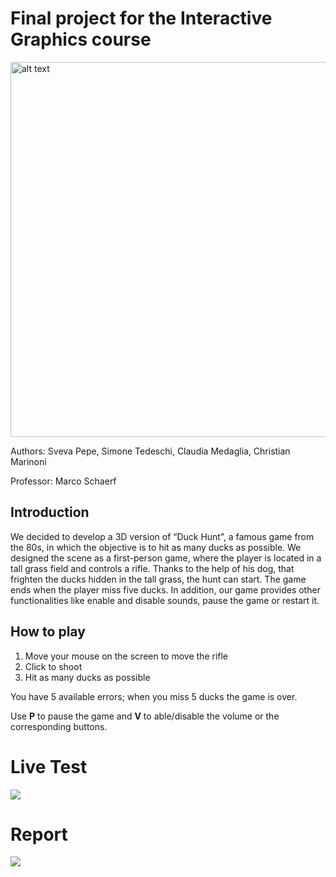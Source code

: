 # Final project for the Interactive Graphics course
<img src="project/img/logo.png" alt="alt text" width="600">

Authors: Sveva Pepe, Simone Tedeschi, Claudia Medaglia, Christian Marinoni

Professor: Marco Schaerf

## Introduction
We decided to develop a 3D version of “Duck Hunt”, a famous game from the 80s, in which the objective is to hit as many ducks as possible.  We designed the scene as a first-person game, where the player is located in a tall grass field and controls a rifle.  Thanks to the help of his dog, that frighten the ducks hidden in the tall grass, the hunt can start. The game ends when the player miss five ducks. In addition,  our game provides other functionalities like enable and disable sounds, pause the game or restart it.

## How to play
1. Move your mouse on the screen to move the rifle
2. Click to shoot
3. Hit as many ducks as possible

You have 5 available errors; when you miss 5 ducks the game is over.

Use <b>P</b> to pause the game and <b>V</b> to able/disable the volume or the corresponding buttons.

# Live Test

<a href="https://sapienzainteractivegraphicscourse.github.io/final-project-s2c2/" target="_blank">
   <img src="https://img.icons8.com/external-tulpahn-flat-tulpahn/50/000000/external-game-mobile-user-interface-tulpahn-flat-tulpahn.png"/>
</a>

# Report

<a href="https://sapienzainteractivegraphicscourse.github.io/final-project-s2c2/report/report.pdf" target="_blank">
   <img src="https://img.icons8.com/color/50/000000/pdf.png" />
</a>

